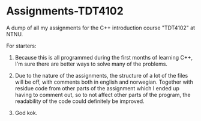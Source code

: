 # Assignments-TDT4102
A dump of all my assignments for the C++ introduction course "TDT4102" at NTNU. 

For starters:
1) Because this is all programmed during the first months of learning C++, I'm sure there are better ways to solve many of
the problems.

2) Due to the nature of the assignments, the structure of a lot of the files will be off, with comments both in english and norwegian. Together with residue code from other parts of the assignment which I ended up having to comment out, so to not affect other parts of the program, the readability of the code could definitely be improved.

3) God kok.

